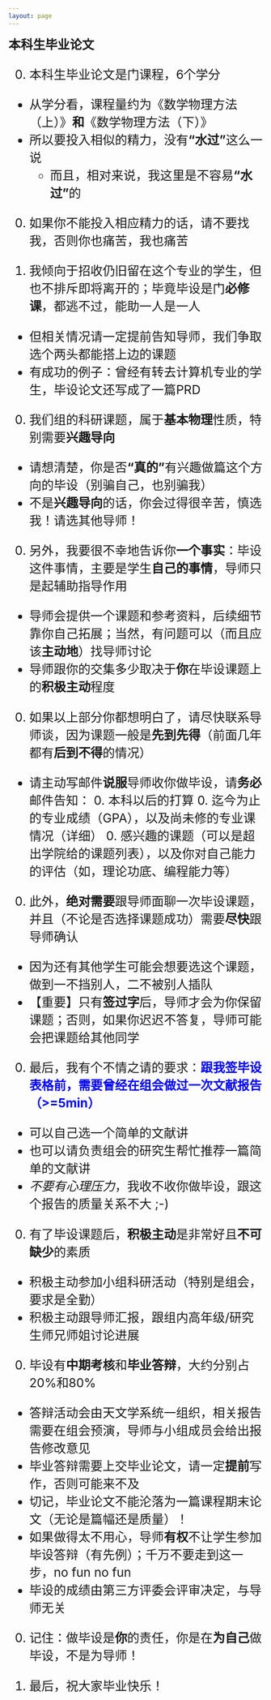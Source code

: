 ```yaml
---
layout: page
---
```


<big><big><big> **本科生毕业论文**

0. 本科生毕业论文是门课程，6个学分
  - 从学分看，课程量约为《数学物理方法（上）》**和**《数学物理方法（下）》
  - 所以要投入相似的精力，没有<b>“水过”</b>这么一说
    - 而且，相对来说，我这里是不容易<b>“水过”</b>的

0. 如果你不能投入相应精力的话，请不要找我，否则你也痛苦，我也痛苦

0. 我倾向于招收仍旧留在这个专业的学生，但也不排斥即将离开的；毕竟毕设是门**必修课**，都逃不过，能助一人是一人
  - 但相关情况请一定提前告知导师，我们争取选个两头都能搭上边的课题 
  - 有成功的例子：曾经有转去计算机专业的学生，毕设论文还写成了一篇PRD

0. 我们组的科研课题，属于**基本物理**性质，特别需要**兴趣导向**
  - 请想清楚，你是否<b>“真的”</b>有兴趣做篇这个方向的毕设（别骗自己，也别骗我）
  - 不是**兴趣导向**的话，你会过得很辛苦，慎选我！请选其他导师！

0. 另外，我要很不幸地告诉你**一个事实**：毕设这件事情，主要是学生**自己的事情**，导师只是起辅助指导作用
  - 导师会提供一个课题和参考资料，后续细节靠你自己拓展；当然，有问题可以（而且应该**主动地**）找导师讨论
  - 导师跟你的交集多少取决于**你**在毕设课题上的**积极主动**程度

0. 如果以上部分你都想明白了，请尽快联系导师谈，因为课题一般是**先到先得**（前面几年都有**后到不得**的情况）
  - 请主动写邮件**说服**导师收你做毕设，请**务必**邮件告知：
    0. 本科以后的打算
    0. 迄今为止的专业成绩（GPA），以及尚未修的专业课情况（详细）
    0. 感兴趣的课题（可以是超出学院给的课题列表），以及你对自己能力的评估（如，理论功底、编程能力等）

0. 此外，**绝对需要**跟导师面聊一次毕设课题，并且（不论是否选择课题成功）需要**尽快**跟导师确认
  - 因为还有其他学生可能会想要选这个课题，做到一不挡别人，二不被别人插队
  - 【重要】只有**签过字**后，导师才会为你保留课题；否则，如果你迟迟不答复，导师可能会把课题给其他同学

0. 最后，我有个不情之请的要求：<font color="blue"><b>跟我签毕设表格前，需要曾经在组会做过一次文献报告（>=5min）</b></font>
  - 可以自己选一个简单的文献讲
  - 也可以请负责组会的研究生帮忙推荐一篇简单的文献讲
  - *不要有心理压力*，我收不收你做毕设，跟这个报告的质量关系不大 ;-)

0. 有了毕设课题后，**积极主动**是非常好且**不可缺少**的素质
  - 积极主动参加小组科研活动（特别是组会，要求是全勤）
  - 积极主动跟导师汇报，跟组内高年级/研究生师兄师姐讨论进展

0. 毕设有**中期考核**和**毕业答辩**，大约分别占20%和80%
  - 答辩活动会由天文学系统一组织，相关报告需要在组会预演，导师与小组成员会给出报告修改意见
  - 毕业答辩需要上交毕业论文，请一定**提前**写作，否则可能来不及
  - 切记，毕业论文不能沦落为一篇课程期末论文（无论是篇幅还是质量）！
  - 如果做得太不用心，导师**有权**不让学生参加毕设答辩（有先例）；千万不要走到这一步，no fun no fun
  - 毕设的成绩由第三方评委会评审决定，与导师无关

0. 记住：做毕设是**你**的责任，你是在**为自己**做毕设，不是为导师！

0. 最后，祝大家毕业快乐！
